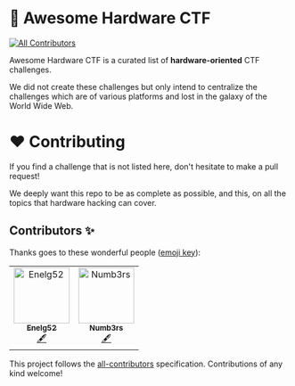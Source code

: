 # 🧰 Awesome Hardware CTF
<!-- ALL-CONTRIBUTORS-BADGE:START - Do not remove or modify this section -->
[![All Contributors](https://img.shields.io/badge/all_contributors-2-orange.svg?style=flat-square)](#contributors-)
<!-- ALL-CONTRIBUTORS-BADGE:END -->

Awesome Hardware CTF is a curated list of **hardware-oriented** CTF challenges.

We did not create these challenges but only intend to centralize the challenges which are of various platforms and lost in the galaxy of the World Wide Web.

# ❤️ Contributing

If you find a challenge that is not listed here, don't hesitate to make a pull request!

We deeply want this repo to be as complete as possible, and this, on all the topics that hardware hacking can cover.

## Contributors ✨

Thanks goes to these wonderful people ([emoji key](https://allcontributors.org/docs/en/emoji-key)):

<!-- ALL-CONTRIBUTORS-LIST:START - Do not remove or modify this section -->
<!-- prettier-ignore-start -->
<!-- markdownlint-disable -->
<table>
  <tbody>
    <tr>
      <td align="center"><a href="https://github.com/Enelg52"><img src="https://avatars.githubusercontent.com/u/70370923?v=4?s=100" width="100px;" alt="Enelg52"/><br /><sub><b>Enelg52</b></sub></a><br /><a href="#content-Enelg52" title="Content">🖋</a></td>
      <td align="center"><a href="https://github.com/Numb3rsProprety"><img src="https://avatars.githubusercontent.com/u/64932654?v=4?s=100" width="100px;" alt="Numb3rs"/><br /><sub><b>Numb3rs</b></sub></a><br /><a href="#content-Numb3rsProprety" title="Content">🖋</a></td>
    </tr>
  </tbody>
</table>

<!-- markdownlint-restore -->
<!-- prettier-ignore-end -->

<!-- ALL-CONTRIBUTORS-LIST:END -->

This project follows the [all-contributors](https://github.com/all-contributors/all-contributors) specification. Contributions of any kind welcome!
